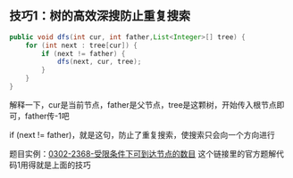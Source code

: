 ## 技巧1：树的高效深搜防止重复搜索
```java
public void dfs(int cur, int father,List<Integer>[] tree) {
    for (int next : tree[cur]) {
        if (next != father) {
            dfs(next, cur, tree);
        }
    }
}
```
解释一下，cur是当前节点，father是父节点，tree是这颗树，开始传入根节点即可，father传-1吧

if (next != father)，就是这句，防止了重复搜索，使搜索只会向一个方向进行

题目实例：[0302-2368-受限条件下可到达节点的数目](https://github.com/zhangxinren1989/leetcode-letscode/blob/main/column/daily-task/2024/03/0302-2368-%E5%8F%97%E9%99%90%E6%9D%A1%E4%BB%B6%E4%B8%8B%E5%8F%AF%E5%88%B0%E8%BE%BE%E8%8A%82%E7%82%B9%E7%9A%84%E6%95%B0%E7%9B%AE.md)
这个链接里的官方题解代码1用得就是上面的技巧
